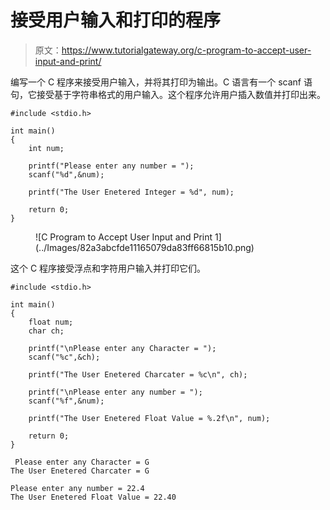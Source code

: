 # 接受用户输入和打印的程序

> 原文：<https://www.tutorialgateway.org/c-program-to-accept-user-input-and-print/>

编写一个 C 程序来接受用户输入，并将其打印为输出。C 语言有一个 scanf 语句，它接受基于字符串格式的用户输入。这个程序允许用户插入数值并打印出来。

```
#include <stdio.h>

int main()
{
    int num;

    printf("Please enter any number = ");
    scanf("%d",&num);

    printf("The User Enetered Integer = %d", num); 

    return 0;
}
```

<figure class="wp-block-image size-large">![C Program to Accept User Input and Print 1](../Images/82a3abcfde11165079da83ff66815b10.png)</figure>

这个 C 程序接受浮点和字符用户输入并打印它们。

```
#include <stdio.h>

int main()
{
    float num;
    char ch;

    printf("\nPlease enter any Character = ");
    scanf("%c",&ch);

    printf("The User Enetered Charcater = %c\n", ch);

    printf("\nPlease enter any number = ");
    scanf("%f",&num);

    printf("The User Enetered Float Value = %.2f\n", num);

    return 0;
}
```

```
 Please enter any Character = G
The User Enetered Charcater = G

Please enter any number = 22.4
The User Enetered Float Value = 22.40
```